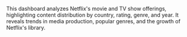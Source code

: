 This dashboard analyzes Netflix's movie and TV show offerings, highlighting content distribution by country, rating, genre, and year. It reveals trends in media production, popular genres, and the growth of Netflix's library.
